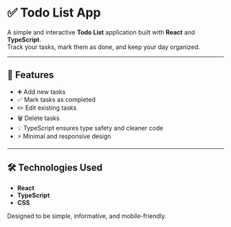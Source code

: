 # ✅ Todo List App

A simple and interactive **Todo List** application built with **React** and **TypeScript**.  
Track your tasks, mark them as done, and keep your day organized.

---

## 🚀 Features

- ➕ Add new tasks  
- ✅ Mark tasks as completed  
- ✏️ Edit existing tasks  
- 🗑️ Delete tasks  
- 💡 TypeScript ensures type safety and cleaner code  
- ⚡ Minimal and responsive design  

---

## 🛠️ Technologies Used

- **React**
- **TypeScript**  
- **CSS** 

Designed to be simple, informative, and mobile-friendly.
